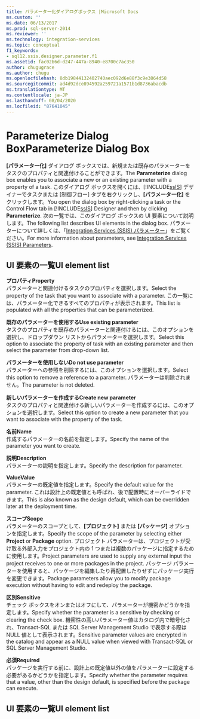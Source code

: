 ```yaml
---
title: パラメーター化ダイアログボックス |Microsoft Docs
ms.custom: ''
ms.date: 06/13/2017
ms.prod: sql-server-2014
ms.reviewer: ''
ms.technology: integration-services
ms.topic: conceptual
f1_keywords:
- sql12.ssis.designer.parameter.f1
ms.assetid: fac02b6d-d247-447a-8940-e8700c7ac350
author: chugugrace
ms.author: chugu
ms.openlocfilehash: 8db19844132402740aec092d6e88f3c9e3864d58
ms.sourcegitcommit: ad4d92dce894592a259721a1571b1d8736abacdb
ms.translationtype: MT
ms.contentlocale: ja-JP
ms.lasthandoff: 08/04/2020
ms.locfileid: "87641045"
---
```

# <a name="parameterize-dialog-box"></a><span data-ttu-id="90972-102">Parameterize Dialog Box</span><span class="sxs-lookup"><span data-stu-id="90972-102">Parameterize Dialog Box</span></span>
  <span data-ttu-id="90972-103">**[パラメーター化]** ダイアログ ボックスでは、新規または既存のパラメーターをタスクのプロパティと関連付けることができます。</span><span class="sxs-lookup"><span data-stu-id="90972-103">The **Parameterize** dialog box enables you to associate a new or an existing parameter with a property of a task.</span></span> <span data-ttu-id="90972-104">このダイアログ ボックスを開くには、[!INCLUDE[ssIS](../includes/ssis-md.md)] デザイナーでタスクまたは [制御フロー] タブを右クリックし、**[パラメーター化]** をクリックします。</span><span class="sxs-lookup"><span data-stu-id="90972-104">You open the dialog box by right-clicking a task or the Control Flow tab in [!INCLUDE[ssIS](../includes/ssis-md.md)] Designer and then by clicking **Parameterize**.</span></span> <span data-ttu-id="90972-105">次の一覧では、このダイアログ ボックスの UI 要素について説明します。</span><span class="sxs-lookup"><span data-stu-id="90972-105">The following list describes UI elements in the dialog box.</span></span> <span data-ttu-id="90972-106">パラメーターについて詳しくは、「[Integration Services &#40;SSIS&#41; パラメーター](integration-services-ssis-package-and-project-parameters.md)」をご覧ください。</span><span class="sxs-lookup"><span data-stu-id="90972-106">For more information about parameters, see [Integration Services &#40;SSIS&#41; Parameters](integration-services-ssis-package-and-project-parameters.md).</span></span>  
  
## <a name="ui-element-list"></a><span data-ttu-id="90972-107">UI 要素の一覧</span><span class="sxs-lookup"><span data-stu-id="90972-107">UI element list</span></span>  
 <span data-ttu-id="90972-108">**プロパティ**</span><span class="sxs-lookup"><span data-stu-id="90972-108">**Property**</span></span>  
 <span data-ttu-id="90972-109">パラメーターと関連付けるタスクのプロパティを選択します。</span><span class="sxs-lookup"><span data-stu-id="90972-109">Select the property of the task that you want to associate with a parameter.</span></span> <span data-ttu-id="90972-110">この一覧には、パラメーター化できるすべてのプロパティが表示されます。</span><span class="sxs-lookup"><span data-stu-id="90972-110">This list is populated with all the properties that can be parameterized.</span></span>  
  
 <span data-ttu-id="90972-111">**既存のパラメーターを使用する**</span><span class="sxs-lookup"><span data-stu-id="90972-111">**Use existing parameter**</span></span>  
 <span data-ttu-id="90972-112">タスクのプロパティを既存のパラメーターと関連付けるには、このオプションを選択し、ドロップダウン リストからパラメーターを選択します。</span><span class="sxs-lookup"><span data-stu-id="90972-112">Select this option to associate the property of task with an existing parameter and then select the parameter from drop-down list.</span></span>  
  
 <span data-ttu-id="90972-113">**パラメーターを使用しない**</span><span class="sxs-lookup"><span data-stu-id="90972-113">**Do not use parameter**</span></span>  
 <span data-ttu-id="90972-114">パラメーターへの参照を削除するには、このオプションを選択します。</span><span class="sxs-lookup"><span data-stu-id="90972-114">Select this option to remove a reference to a parameter.</span></span> <span data-ttu-id="90972-115">パラメーターは削除されません。</span><span class="sxs-lookup"><span data-stu-id="90972-115">The parameter is not deleted.</span></span>  
  
 <span data-ttu-id="90972-116">**新しいパラメーターを作成する**</span><span class="sxs-lookup"><span data-stu-id="90972-116">**Create new parameter**</span></span>  
 <span data-ttu-id="90972-117">タスクのプロパティと関連付ける新しいパラメーターを作成するには、このオプションを選択します。</span><span class="sxs-lookup"><span data-stu-id="90972-117">Select this option to create a new parameter that you want to associate with the property of the task.</span></span>  
  
 <span data-ttu-id="90972-118">**名前**</span><span class="sxs-lookup"><span data-stu-id="90972-118">**Name**</span></span>  
 <span data-ttu-id="90972-119">作成するパラメーターの名前を指定します。</span><span class="sxs-lookup"><span data-stu-id="90972-119">Specify the name of the parameter you want to create.</span></span>  
  
 <span data-ttu-id="90972-120">**説明**</span><span class="sxs-lookup"><span data-stu-id="90972-120">**Description**</span></span>  
 <span data-ttu-id="90972-121">パラメーターの説明を指定します。</span><span class="sxs-lookup"><span data-stu-id="90972-121">Specify the description for parameter.</span></span>  
  
 <span data-ttu-id="90972-122">**Value**</span><span class="sxs-lookup"><span data-stu-id="90972-122">**Value**</span></span>  
 <span data-ttu-id="90972-123">パラメーターの既定値を指定します。</span><span class="sxs-lookup"><span data-stu-id="90972-123">Specify the default value for the parameter.</span></span> <span data-ttu-id="90972-124">これは設計上の既定値とも呼ばれ、後で配置時にオーバーライドできます。</span><span class="sxs-lookup"><span data-stu-id="90972-124">This is also known as the design default, which can be overridden later at the deployment time.</span></span>  
  
 <span data-ttu-id="90972-125">**スコープ**</span><span class="sxs-lookup"><span data-stu-id="90972-125">**Scope**</span></span>  
 <span data-ttu-id="90972-126">パラメーターのスコープとして、**[プロジェクト]** または **[パッケージ]** オプションを指定します。</span><span class="sxs-lookup"><span data-stu-id="90972-126">Specify the scope of the parameter by selecting either **Project** or **Package** option.</span></span> <span data-ttu-id="90972-127">プロジェクト パラメーターは、プロジェクトが受け取る外部入力をプロジェクト内の 1 つまたは複数のパッケージに指定するために使用します。</span><span class="sxs-lookup"><span data-stu-id="90972-127">Project parameters are used to supply any external input the project receives to one or more packages in the project.</span></span> <span data-ttu-id="90972-128">パッケージ パラメーターを使用すると、パッケージを編集したり再配置したりせずにパッケージ実行を変更できます。</span><span class="sxs-lookup"><span data-stu-id="90972-128">Package parameters allow you to modify package execution without having to edit and redeploy the package.</span></span>  
  
 <span data-ttu-id="90972-129">**区別**</span><span class="sxs-lookup"><span data-stu-id="90972-129">**Sensitive**</span></span>  
 <span data-ttu-id="90972-130">チェック ボックスをオンまたはオフにして、パラメーターが機密かどうかを指定します。</span><span class="sxs-lookup"><span data-stu-id="90972-130">Specify whether the parameter is a sensitive by checking or clearing the check box.</span></span> <span data-ttu-id="90972-131">機密性の高いパラメーター値はカタログ内で暗号化され、Transact-SQL または SQL Server Management Studio で表示する際は NULL 値として表示されます。</span><span class="sxs-lookup"><span data-stu-id="90972-131">Sensitive parameter values are encrypted in the catalog and appear as a NULL value when viewed with Transact-SQL or SQL Server Management Studio.</span></span>  
  
 <span data-ttu-id="90972-132">**必須**</span><span class="sxs-lookup"><span data-stu-id="90972-132">**Required**</span></span>  
 <span data-ttu-id="90972-133">パッケージを実行する前に、設計上の既定値以外の値をパラメーターに設定する必要があるかどうかを指定します。</span><span class="sxs-lookup"><span data-stu-id="90972-133">Specify whether the parameter requires that a value, other than the design default, is specified before the package can execute.</span></span>  
  
## <a name="ui-element-list"></a><span data-ttu-id="90972-134">UI 要素の一覧</span><span class="sxs-lookup"><span data-stu-id="90972-134">UI element list</span></span>  
  
